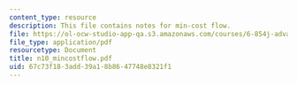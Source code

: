 ```yaml
---
content_type: resource
description: This file contains notes for min-cost flow.
file: https://ol-ocw-studio-app-qa.s3.amazonaws.com/courses/6-854j-advanced-algorithms-fall-2005/67c73f183add39a18b8647748e8321f1_n10_mincostflow.pdf
file_type: application/pdf
resourcetype: Document
title: n10_mincostflow.pdf
uid: 67c73f18-3add-39a1-8b86-47748e8321f1
---
```

